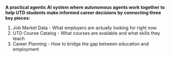 **A practical agentic AI system where autonomous agents work together to help UTD
students make informed career decisions by connecting three key pieces:**
1. Job Market Data - What employers are actually looking for right now
2. UTD Course Catalog - What courses are available and what skills they teach
3. Career Planning - How to bridge the gap between education and employment
